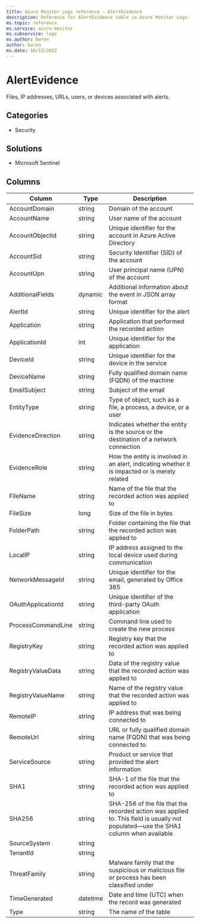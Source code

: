 ```yaml
---
title: Azure Monitor Logs reference - AlertEvidence
description: Reference for AlertEvidence table in Azure Monitor Logs.
ms.topic: reference
ms.service: azure-monitor
ms.subservice: logs
ms.author: bwren
author: bwren
ms.date: 10/13/2022
---
```


# AlertEvidence

 Files, IP addresses, URLs, users, or devices associated with alerts.

## Categories

- Security
## Solutions

- Microsoft Sentinel




## Columns

| Column | Type | Description |
| --- | --- | --- |
| AccountDomain | string | Domain of the account |
| AccountName | string | User name of the account |
| AccountObjectId | string | Unique identifier for the account in Azure Active Directory |
| AccountSid | string | Security Identifier (SID) of the account |
| AccountUpn | string | User principal name (UPN) of the account |
| AdditionalFields | dynamic | Additional information about the event in JSON array format |
| AlertId | string | Unique identifier for the alert |
| Application | string | Application that performed the recorded action |
| ApplicationId | int | Unique identifier for the application |
| DeviceId | string | Unique identifier for the device in the service |
| DeviceName | string | Fully qualified domain name (FQDN) of the machine |
| EmailSubject | string | Subject of the email |
| EntityType | string | Type of object, such as a file, a process, a device, or a user |
| EvidenceDirection | string | Indicates whether the entity is the source or the destination of a network connection |
| EvidenceRole | string | How the entity is involved in an alert, indicating whether it is impacted or is merely related |
| FileName | string | Name of the file that the recorded action was applied to |
| FileSize | long | Size of the file in bytes |
| FolderPath | string | Folder containing the file that the recorded action was applied to |
| LocalIP | string | IP address assigned to the local device used during communication |
| NetworkMessageId | string | Unique identifier for the email, generated by Office 365 |
| OAuthApplicationId | string | Unique identifier of the third-party OAuth application |
| ProcessCommandLine | string | Command line used to create the new process |
| RegistryKey | string | Registry key that the recorded action was applied to |
| RegistryValueData | string | Data of the registry value that the recorded action was applied to |
| RegistryValueName | string | Name of the registry value that the recorded action was applied to |
| RemoteIP | string | IP address that was being connected to |
| RemoteUrl | string | URL or fully qualified domain name (FQDN) that was being connected to |
| ServiceSource | string | Product or service that provided the alert information |
| SHA1 | string | SHA-1 of the file that the recorded action was applied to |
| SHA256 | string | SHA-256 of the file that the recorded action was applied to. This field is usually not populated—use the SHA1 column when available |
| SourceSystem | string |  |
| TenantId | string |  |
| ThreatFamily | string | Malware family that the suspicious or malicious file or process has been classified under |
| TimeGenerated | datetime | Date and time (UTC) when the record was generated |
| Type | string | The name of the table |
